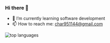 ### Hi there 👋

- 🌱 I’m currently learning software development
- 📫 How to reach me: char951144@gmail.com

![top languages](https://github-readme-stats.vercel.app/api/top-langs/?username=CharCoder&layout=compact&theme=codeSTACKr)

